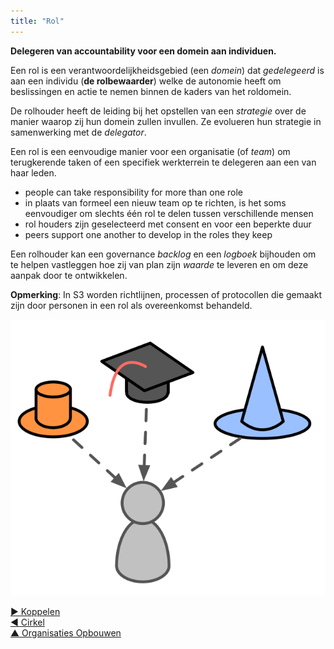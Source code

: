 ```yaml
---
title: "Rol"
---
```



**Delegeren van accountability voor een domein aan individuen.**

Een rol is een verantwoordelijkheidsgebied (een <dfn data-info="Domein: Een afgebakend gebied van invloed, activiteit en besluitvorming binnen een organisatie.">domein</dfn>) dat <dfn data-info="Delegeren: Het verlenen van gezag van de ene partij (de delegator) aan een andere (de gedelegeerde) om verantwoording te geven aan een domein, (dat wil zeggen bepaalde dingen te doen en/of bepaalde besluiten te nemen) waarvoor de delegator de algemene verantwoordelijkheid behoudt.">gedelegeerd</dfn> is aan een individu (**de rolbewaarder**) welke de autonomie heeft om beslissingen en actie te nemen binnen de kaders van het roldomein.

De rolhouder heeft de leiding bij het opstellen van een <dfn data-info="Strategie: Een hoog over aanpak voor hoe mensen waarde gaan creëren om succesvol invulling te geven aan (de driver en doelstelling van) een domein.">strategie</dfn> over de manier waarop zij hun domein zullen invullen. Ze evolueren hun strategie in samenwerking met de <dfn data-info="Delegator: Een individu of groep die de verantwoording voor een domein overdragen aan (een) ander(en).">delegator</dfn>.

Een rol is een eenvoudige manier voor een organisatie (of <dfn data-info="Team: Een groep mensen die samenwerken naar een gedeelde bestuurder (of objectief). Meestal maakt een team deel uit van een organisatie, of wordt het gevormd als een samenwerking van verschillende organisaties.">team</dfn>) om terugkerende taken of een specifiek werkterrein te delegeren aan een van haar leden.

- people can take responsibility for more than one role
- in plaats van formeel een nieuw team op te richten, is het soms eenvoudiger om slechts één rol te delen tussen verschillende mensen
- rol houders zijn geselecteerd met consent en voor een beperkte duur
- peers support one another to develop in the roles they keep

Een rolhouder kan een governance <dfn data-info="Backlog: Een (geprioriteerde) lijst van werk gerelateerde items (deliverables), of (drivers) die nog moeten worden opgepakt.">backlog</dfn> en een <dfn data-info="Logboek: Een (digitaal) systeem om alle informatie op te slaan die relevant is voor het sturen van een organisatie.">logboek</dfn> bijhouden om te helpen vastleggen hoe zij van plan zijn <dfn data-info="Waarde: Het belang of nut van iets in relatie tot de driver. Het kan ook een principe zijn dat dient als richtlijn voor gedrag, dan meestal in het meervoud (waardes).">waarde</dfn> te leveren en om deze aanpak door te ontwikkelen.

**Opmerking**: In S3 worden richtlijnen, processen of protocollen die gemaakt zijn door personen in een rol als overeenkomst behandeld.

![Mensen kunnen de verantwoordelijkheid voor meer dan één rol op zich nemen](img/illustrations/roles.png)

[&#9654; Koppelen](linking.html)<br/>[&#9664; Cirkel](circle.html)<br/>[&#9650; Organisaties Opbouwen](building-organizations.html)

